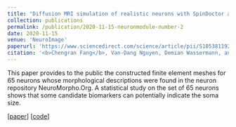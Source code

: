```yaml
---
title: "Diffusion MRI simulation of realistic neurons with SpinDoctor and the Neuron Module"
collection: publications
permalink: /publication/2020-11-15-neuronmodule-number-2
date: 2020-11-15
venue: 'NeuroImage'
paperurl: 'https://www.sciencedirect.com/science/article/pii/S1053811920306844/'
citation: '<b>Chengran Fang</b>, Van-Dang Nguyen, Demian Wassermann, and Jing-Rebecca Li. &quot;Diffusion MRI simulation of realistic neurons with SpinDoctor and the Neuron Module.&quot; <i>NeuroImage<i> 222 (2020): 117198.'
---
```


This paper provides to the public the constructed finite element meshes for 65 neurons whose morphological descriptions were found in the neuron repository NeuroMorpho.Org. A statistical study on the set of 65 neurons shows that some candidate biomarkers can potentially indicate the soma size.

\[[paper](https://www.sciencedirect.com/science/article/pii/S1053811920306844)\] \[[code](https://github.com/SpinDoctorMRI/SpinDoctor/tree/Paper_NeuroImage_2020)\]
